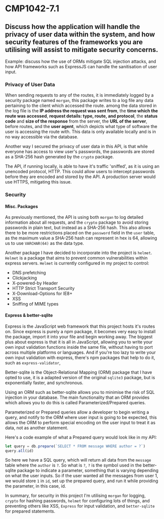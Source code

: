 # CMP1042-7.1

## Discuss how the application will handle the privacy of user data within the system, and how security features of the frameworks you are utilising will assist to mitigate security concerns.

Example: discuss how the use of ORMs mitigate SQL injection attacks, and how API frameworks such as ExpressJS can handle the sanitisation of user input.

### Privacy of User Data

When sending requests to any of the routes, it is immediately logged by a security package named `morgan`, this package writes to a log file any data pertaining to the client which accessed the route. among the data stored in the log file is the **IP address the request was sent from**, the **time which the route was accessed**, **request details: type, route, and protocol**, the **status code** and **size of the response** from the server, the **URL of the server**, before routes, and the **user agent**, which depicts what type of software the user is accessing the route with. This data is only available locally and is in no way accessible via the database.

Another way I secured the privacy of user data in this API, is that while everyone has access to view user's passwords, the passwords are stored as a SHA-256 hash generated by the `crypto` package.

The API, if running locally, is able to have it's traffic 'sniffed', as it is using an unencoded protocol, HTTP. This could allow users to intercept passwords before they are encoded and stored by the API. A production server would use HTTPS, mitigating this issue.

### Security

#### Misc. Packages

As previously mentioned, the API is using both `morgan` to log detailed information about all requests, and the `crypto` package to avoid storing passwords in plain text, but instead as a SHA-256 hash. This also allows there to be more restrictions placed on the `password` field in the `user` table, as the maximum value a SHA-256 hash can represent in hex is 64, allowing us to use `VARCHAR(64)` as the data type.

Another package I have decided to incorporate into the project is `helmet`. `Helmet` is a package that aims to prevent common vulnerabilities within express servers. `Helmet` is currently configured in my project to control:

- DNS prefetching
- Clickjacking
- X-powered-by Header
- HTTP Strict Transport Security
- X-Download-Options for IE8+
- XSS
- Sniffing of MIME types

#### Express & better-sqlite

Express is the JavaScript web framework that this project hosts it's routes on. Since express is purely a npm package, it becomes very easy to install the package, import it into your file and begin working away. The biggest plus about express is that it is all in JavaScript, allowing you to write your own input validation functions inside the same file, without having to port across multiple platforms or languages. And if you're too lazy to write your own input validation with express, there's npm packages that help to do it, such as `express-validator`,



Better-sqlite is the Object-Relational Mapping (ORM) package that I have opted to use, it is a adapted version of the original `sqlite3` package, but is exponentially faster, and synchronous.

Using an ORM such as better-sqlite allows you to minimise the risk of SQL injection in your database. The main functionality that an ORM provides which allows you to do this is called Parameterized/Prepared queries.



Parameterized or Prepared queries allow a developer to begin writing a query, and notify to the ORM where user input is going to be expected, this allows the ORM to perform special encoding on the user input to treat it as data, not as another statement.

Here's a code example of what a Prepared query would look like in my API:

```javascript
let query = db.prepare(`SELECT * FROM message WHERE author = ?`)
query.all(id)
```

So here we have a SQL query, which will return all data from the `message` table where the `author` is `?`. So what is `?`, `?` is the symbol used in the better-sqlite package to indicate a parameter, something that is varying depending on what the user inputs. So if the user wanted all the messages from user 1, we would store `1` in `id`, set up the prepared query, and run it while providing the parameter, in this case, id.



In summary, for security in this project I'm utilising `morgan` for logging, `crypto` for hashing passwords, `helmet` for configuring lots of things, and preventing others like XSS, `Express` for input validation, and `better-sqlite` for prepared statements.

